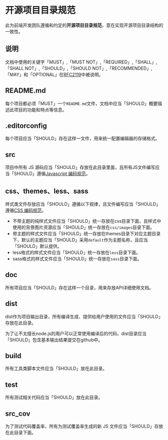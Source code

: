 开源项目目录规范
==========================

此为前端开发团队遵循和约定的**开源项目目录规范**，意在实现开源项目目录结构的一致性。

## 说明
文档中使用的关键字「MUST」,「MUST NOT」,「REQUIRED」,「SHALL」,「SHALL
NOT」,「SHOULD」,「SHOULD NOT」,「RECOMMENDED」,「MAY」和「OPTIONAL」在[RFC2119](http://oss.org.cn/man/develop/rfc/RFC2119.txt)中被说明。

## README.md
每个项目都必须「MUST」一个`README.md`文件，文档中应当「SHOULD」概要描述此项目的功能和特点等信息。

## .editorconfig
每个项目应当「SHOULD」存在这样一文件，用来统一配置编辑器的存储格式。

## src

项目中所有 JS 源码应当「SHOULD」存放在此目录里面，且所有JS文件编写应当「SHOULD」遵循[Javascript 编码规范](https://github.com/fex-team/styleguide/blob/master/javascript.md)。

## css、themes、less、sass

样式类文件存放应当「SHOULD」遵循以下规律，且文件编写应当「SHOULD」遵循[CSS 编码规范](https://github.com/fex-team/styleguide/blob/master/css.md)。

* 不带主题的纯样式文件应当「SHOULD」统一存放在css目录下面，且样式中使用的背景图片资源应当「SHOULD」统一存放在`css/images`目录下面。
* 带主题的样式文件应当「SHOULD」统一存放在themes目录下对应主题目录下，默认的主题应当「SHOULD」采用`default`作为主题名称，且应当「SHOULD」默认提供。
* less格式的样式文件应当「SHOULD」统一存放在`less`目录下面。
* sass格式的样式文件应当「SHOULD」统一存放在`sass`目录下面。

## doc
所有项目应当「SHOULD」存在这样一个目录，用来存放API详细使用文档。

## dist
dist作为项目输出目录，所有编译生成、提供给用户使用的文件应当「SHOULD」存放在此目录。

为了让不太擅长node.js的用户可以正常使用编译后的代码，dist目录应当「SHOULD」包含基本输出结果提交在github中。

## build
所有工具类脚本文件应当「SHOULD」放在此目录。

## test
所有测试相关代码应当「SHOULD」放在此目录。

## src_cov
为了测试代码覆盖率，所有为测试覆盖率生成的新 JS 文件应当「SHOULD」存放在此目录下面。